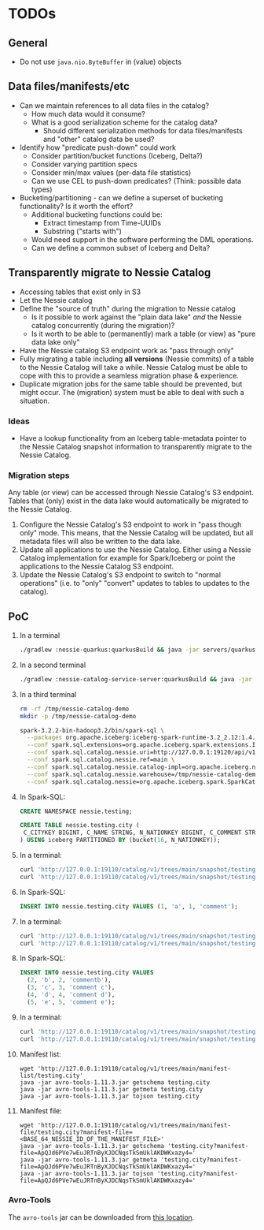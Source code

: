 # TODOs

## General

* Do not use `java.nio.ByteBuffer` in (value) objects

## Data files/manifests/etc

* Can we maintain references to all data files in the catalog?
    * How much data would it consume?
    * What is a good serialization scheme for the catalog data?
        * Should different serialization methods for data files/manifests and "other" catalog data be used?
* Identify how "predicate push-down" could work
    * Consider partition/bucket functions (Iceberg, Delta?)
    * Consider varying partition specs
    * Consider min/max values (per-data file statistics)
    * Can we use CEL to push-down predicates? (Think: possible data types)
* Bucketing/partitioning - can we define a superset of bucketing functionality? Is it worth the effort?
    * Additional bucketing functions could be:
        * Extract timestamp from Time-UUIDs
        * Substring ("starts with")
    * Would need support in the software performing the DML operations.
    * Can we define a common subset of Iceberg and Delta?

## Transparently migrate to Nessie Catalog

* Accessing tables that exist only in S3
* Let the Nessie catalog
* Define the "source of truth" during the migration to Nessie catalog
    * Is it possible to work against the "plain data lake" _and_ the Nessie catalog concurrently (during the migration)?
    * Is it worth to be able to (permanently) mark a table (or view) as "pure data lake only"
* Have the Nessie catalog S3 endpoint work as "pass through only"
* Fully migrating a table including **all versions** (Nessie commits) of a table to the Nessie Catalog will take a
  while. Nessie Catalog must be able to cope with this to provide a seamless migration phase & experience.
* Duplicate migration jobs for the same table should be prevented, but might occur. The (migration) system must be able
  to deal with such a situation.

### Ideas

* Have a lookup functionality from an Iceberg table-metadata pointer to the Nessie Catalog snapshot information to
  transparently migrate to the Nessie Catalog.

### Migration steps

Any table (or view) can be accessed through Nessie Catalog's S3 endpoint. Tables that (only) exist in the data lake
would automatically be migrated to the Nessie Catalog.

1. Configure the Nessie Catalog's S3 endpoint to work in "pass though only" mode. This means, that the Nessie Catalog
   will be updated, but all metadata files will also be written to the data lake.
2. Update all applications to use the Nessie Catalog. Either using a Nessie Catalog implementation for example for
   Spark/Iceberg or point the applications to the Nessie Catalog S3 endpoint.
3. Update the Nessie Catalog's S3 endpoint to switch to "normal operations" (i.e. to "only" "convert" updates to tables
   to updates to the catalog). 

## PoC

1. In a terminal
   ```bash
   ./gradlew :nessie-quarkus:quarkusBuild && java -jar servers/quarkus-server/build/quarkus-app/quarkus-run.jar
   ```
1. In a second terminal
   ```bash
   ./gradlew :nessie-catalog-service-server:quarkusBuild && java -jar catalog/service/server/build/quarkus-app/quarkus-run.jar
   ```
1. In a third terminal
   ```bash
   rm -rf /tmp/nessie-catalog-demo
   mkdir -p /tmp/nessie-catalog-demo

   spark-3.2.2-bin-hadoop3.2/bin/spark-sql \
     --packages org.apache.iceberg:iceberg-spark-runtime-3.2_2.12:1.4.0,org.projectnessie.nessie-integrations:nessie-spark-extensions-3.2_2.12:0.71.1 \
     --conf spark.sql.extensions=org.apache.iceberg.spark.extensions.IcebergSparkSessionExtensions,org.projectnessie.spark.extensions.NessieSparkSessionExtensions \
     --conf spark.sql.catalog.nessie.uri=http://127.0.0.1:19120/api/v1 \
     --conf spark.sql.catalog.nessie.ref=main \
     --conf spark.sql.catalog.nessie.catalog-impl=org.apache.iceberg.nessie.NessieCatalog \
     --conf spark.sql.catalog.nessie.warehouse=/tmp/nessie-catalog-demo \
     --conf spark.sql.catalog.nessie=org.apache.iceberg.spark.SparkCatalog
   ```
1. In Spark-SQL:
   ```sql
   CREATE NAMESPACE nessie.testing;

   CREATE TABLE nessie.testing.city (
    C_CITYKEY BIGINT, C_NAME STRING, N_NATIONKEY BIGINT, C_COMMENT STRING
   ) USING iceberg PARTITIONED BY (bucket(16, N_NATIONKEY));
   ```
1. In a terminal:
   ```bash
   curl 'http://127.0.0.1:19110/catalog/v1/trees/main/snapshot/testing.city?format=iceberg' | jq
   curl 'http://127.0.0.1:19110/catalog/v1/trees/main/snapshot/testing.city' | jq
   ```
1. In Spark-SQL:
   ```sql
   INSERT INTO nessie.testing.city VALUES (1, 'a', 1, 'comment');
   ```
1. In a terminal:
   ```bash
   curl 'http://127.0.0.1:19110/catalog/v1/trees/main/snapshot/testing.city?format=iceberg' | jq
   curl 'http://127.0.0.1:19110/catalog/v1/trees/main/snapshot/testing.city' | jq
   ```
1. In Spark-SQL:
   ```sql
   INSERT INTO nessie.testing.city VALUES
     (2, 'b', 2, 'commentb'),
     (3, 'c', 3, 'comment c'),
     (4, 'd', 4, 'comment d'),
     (5, 'e', 5, 'comment e');
   ```
1. In a terminal:
   ```bash
   curl 'http://127.0.0.1:19110/catalog/v1/trees/main/snapshot/testing.city?format=iceberg' | jq
   curl 'http://127.0.0.1:19110/catalog/v1/trees/main/snapshot/testing.city' | jq
   ```
1. Manifest list:
   ```
   wget 'http://127.0.0.1:19110/catalog/v1/trees/main/manifest-list/testing.city'
   java -jar avro-tools-1.11.3.jar getschema testing.city
   java -jar avro-tools-1.11.3.jar getmeta testing.city
   java -jar avro-tools-1.11.3.jar tojson testing.city
   ```
1. Manifest file:
   ```
   wget 'http://127.0.0.1:19110/catalog/v1/trees/main/manifest-file/testing.city?manifest-file=<BASE_64_NESSIE_ID_OF_THE_MANIFEST_FILE>'
   java -jar avro-tools-1.11.3.jar getschema 'testing.city?manifest-file=ApQJd6PVe7wEuJRTnByXJDCNqsTkSmUklAKDWKxazy4='
   java -jar avro-tools-1.11.3.jar getmeta 'testing.city?manifest-file=ApQJd6PVe7wEuJRTnByXJDCNqsTkSmUklAKDWKxazy4='
   java -jar avro-tools-1.11.3.jar tojson 'testing.city?manifest-file=ApQJd6PVe7wEuJRTnByXJDCNqsTkSmUklAKDWKxazy4='
   ```

### Avro-Tools

The `avro-tools` jar can be downloaded from [this location](https://dlcdn.apache.org/avro/avro-1.11.3/java/avro-tools-1.11.3.jar).
